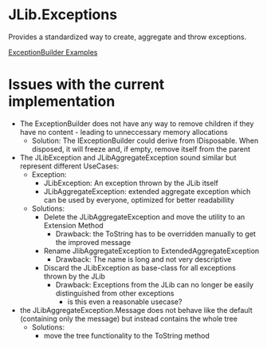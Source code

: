 ﻿# JLib.Exceptions
Provides a standardized way to create, aggregate and throw exceptions.

[ExceptionBuilder Examples](../Examples/JLib.Exceptions.Examples/ExceptionBuilderExamples)

# Issues with the current implementation
- The ExceptionBuilder does not have any way to remove children if they have no content - leading to unneccessary memory allocations
    - Solution: The IExceptionBuilder could derive from IDisposable. When disposed, it will freeze and, if empty, remove itself from the parent
- The JLibException and JLibAggregateException sound similar but represent different UseCases: 
    - Exception:
        - JLibException: An exception thrown by the JLib itself
        - JLibAggregateException: extended aggregate exception which can be used by everyone, optimized for better readabillity
    - Solutions:
        - Delete the JLibAggregateException and move the utility to an Extension Method
            - Drawback: the ToString has to be overridden manually to get the improved message
        - Rename JlibAggregateException to ExtendedAggregateException
            - Drawback: The name is long and not very descriptive
        - Discard the JLibException as base-class for all exceptions thrown by the JLib
            - Drawback: Exceptions from the JLib can no longer be easily distinguished from other exceptions
                - is this even a reasonable usecase?
- the JLibAggregateException.Message does not behave like the default (containing only the message) but instead contains the whole tree
    - Solutions:
        - move the tree functionality to the ToString method